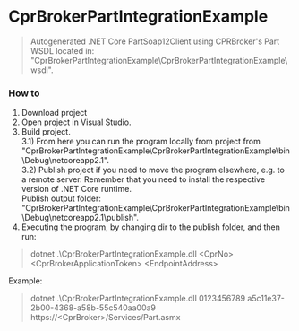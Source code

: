 # CprBrokerPartIntegrationExample

> Autogenerated .NET Core PartSoap12Client using CPRBroker's Part WSDL located in:  "CprBrokerPartIntegrationExample\CprBrokerPartIntegrationExample\wsdl\".

### How to
1) Download project
2) Open project in Visual Studio.
3) Build project.
<br/>3.1) From here you can run the program locally from project from "CprBrokerPartIntegrationExample\CprBrokerPartIntegrationExample\bin\Debug\netcoreapp2.1\". 
<br/>3.2) Publish project if you need to move the program elsewhere, e.g. to a remote server. Remember that you need to install the respective version of .NET Core runtime. 
<br/> Publish output folder: "CprBrokerPartIntegrationExample\CprBrokerPartIntegrationExample\bin\Debug\netcoreapp2.1\publish\".
4) Executing the program, by changing dir to the publish folder, and then run:
> dotnet .\CprBrokerPartIntegrationExample.dll \<CprNo\> \<CprBrokerApplicationToken\> \<EndpointAddress\>

Example:
> dotnet .\CprBrokerPartIntegrationExample.dll 0123456789 a5c11e37-2b00-4368-a58b-55c540aa00a9 https://\<CprBroker>\/Services/Part.asmx
